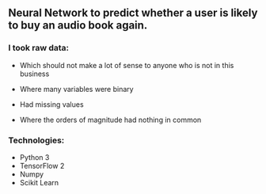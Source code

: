 ## Neural Network to predict whether a user is likely to buy an audio book again.

### I took raw data:

- Which should not make a lot of sense to anyone who is not in this business 

- Where many variables were binary 

- Had missing values 

- Where the orders of magnitude had nothing in common 

### Technologies: 

- Python 3
- TensorFlow 2
- Numpy
- Scikit Learn